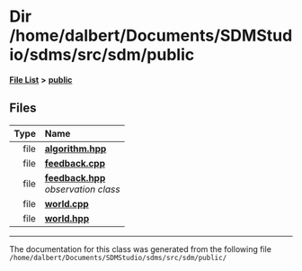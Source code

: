 
<NavBar active_item_id="2"/>

# Dir /home/dalbert/Documents/SDMStudio/sdms/src/sdm/public


[**File List**](files.md) **>** [**public**](dir_33715f1cc09e852083918bf432e54d5e.md)











## Files

| Type | Name |
| ---: | :--- |
| file | [**algorithm.hpp**](algorithm_8hpp.md) <br> |
| file | [**feedback.cpp**](feedback_8cpp.md) <br> |
| file | [**feedback.hpp**](feedback_8hpp.md) <br>_observation class_  |
| file | [**world.cpp**](world_8cpp.md) <br> |
| file | [**world.hpp**](world_8hpp.md) <br> |


















------------------------------
The documentation for this class was generated from the following file `/home/dalbert/Documents/SDMStudio/sdms/src/sdm/public/`